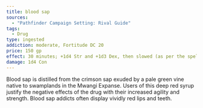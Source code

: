 ```yaml
---
title: blood sap
sources:
  - "Pathfinder Campaign Setting: Rival Guide"
tags:
  - Drug
type: ingested
addiction: moderate, Fortitude DC 20
price: 150 gp
effect: 30 minutes; +1d4 Str and +1d3 Dex, then slowed (as per the spell [*slow*](/spells/slow/)) for 3 hours
damage: 1d4 Con
---
```


Blood sap is distilled from the crimson sap exuded by a pale green vine native to swamplands in the Mwangi Expanse. Users of this deep red syrup justify the negative effects of the drug with their increased agility and strength. Blood sap addicts often display vividly red lips and teeth.
